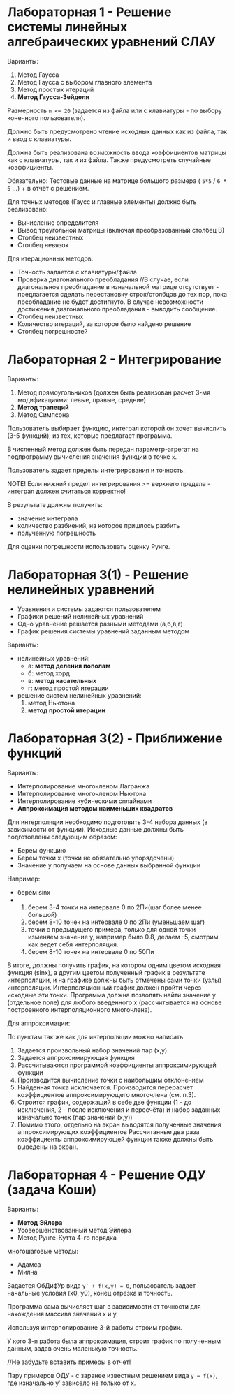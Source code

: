 # Лабораторная 1 - Решение системы линейных алгебраических уравнений СЛАУ #

Варианты:
1. Метод Гаусса
2. Метод Гаусса с выбором главного элемента
3. Метод простых итераций
4. **Метод Гаусса-Зейделя**

Размерность `n <= 20` (задается из файла или с клавиатуры - по выбору конечного пользователя). 

Должно быть предусмотрено чтение исходных данных как из файла, так и ввод с клавиатуры.

Должна быть реализована возможность ввода коэффициентов матрицы как с клавиатуры, так и из файла. Также предусмотреть случайные коэффициенты.

Обязательно: Тестовые данные на матрице большого размера ( `5*5` / `6 * 6` ...) + в отчёт с решением.

Для точных методов (Гаусс и главные элементы) должно быть реализовано:
- Вычисление определителя
- Вывод треугольной  матрицы (включая преобразованный столбец В)
- Столбец неизвестных
- Столбец невязок

Для итерационных методов:
- Точность задается с клавиатуры/файла
- Проверка диагонального преобладания
//В случае, если диагональное преобладание в изначальной матрице отсутствует - предлагается сделать перестановку строк/столбцов до тех пор, пока преобладание не будет достигнуто. В случае невозможности достижения диагонального преобладания - выводить сообщение.
- Столбец неизвестных
- Количество итераций, за которое было найдено решение
- Столбец погрешностей

# Лабораторная 2 - Интегрирование #

Варианты:
1. Метод прямоугольников (должен быть реализован расчет 3-мя модификациями: левые, правые, средние)
2. **Метод трапеций**
3. Метод Симпсона

Пользователь выбирает функцию, интеграл которой он хочет вычислить (3-5 функций), из тех, которые предлагает программа.

В численный метод должен быть передан параметр-агрегат на подпрограмму вычисления значения функции в точке `x`.

Пользователь задает пределы интегрирования и точность. 

NOTE! Если нижний предел интегрирования >= верхнего предела - интеграл должен считаться корректно!

В результате должны получить:
- значение интеграла
- количество разбиений, на которое пришлось разбить
- полученную погрешность 

Для оценки погрешности использовать оценку Рунге.

# Лабораторная 3(1) - Решение нелинейных уравнений #

- Уравнения и системы задаются пользователем
- Графики решений нелинейных уравнений
- Одно уравнение решается разными методами (a,б,в,г)
- График решения системы уравнений заданным методом

Варианты:
- нелинейных уравнений:
  - а: **метод деления пополам**
  - б: метод хорд
  - в: **метод касательных**
  - г: метод простой итерации
- решение систем нелинейных уравнений:
  1. метод Ньютона
  2. **метод простой итерации**

# Лабораторная 3(2) - Приближение функций #

Варианты:
- Интерполирование многочленом Лагранжа
- Интерполирование многочленом Ньютона
- Интерполирование кубическими сплайнами
- **Аппроксимация методом наименьших квадратов**

Для интерполяции необходимо подготовить 3-4 набора данных (в зависимости от функции). Исходные данные должны быть подготовлены следующим образом:
- Берем функцию
- Берем точки x (точки не обязательно упорядочены)
- Значение y получаем на основе данных выбранной функции

Например:
- берем sinx
- 1. берем 3-4 точки на интервале 0 по 2Пи(шаг более менее большой)
  2. берем 8-10 точек на интервале 0 по 2Пи (уменьшаем шаг)
  3. точки с предыдущего примера, только для одной точки изменяем значение y, например было 0.8, делаем -5, смотрим как ведет себя интерполяция.
  4. берем 8-10 точек на интервале 0 по 50Пи

В итоге, должны получить график, на котором одним цветом исходная функция (sinx), а другим цветом полученный график в результате интерполяции, и на графике должны быть отмечены сами точки (узлы) интерполяции. Интерполяционный график должен пройти через исходные эти точки. Программа должна позволять найти значение y (отдельное поле) для любого введенного x (рассчитывается на основе построенного интерполяционного многочлена).

Для аппроксимации:

По пунктам так же как для интерполяции можно написать

1. Задается произвольный набор значений пар (x,y)
2. Задается аппроксимирующая функция
3. Рассчитываются программой коэффициенты аппроксимирующей функции
4. Производится вычисление точки с наибольшим отклонением 
5. Найденная точка исключается. Производится перерасчет коэффициентов аппроксимирующего многочлена (см. п.3). 
6. Строится график, содержащий в себе две функции (1 - до исключения, 2 - после исключения и пересчёта) и набор заданных изначально точек (пар значений (x,y))
7. Помимо этого, отдельно на экран выводятся полученные значения аппроксимирующих коэффициентов
Рассчитанные два раза коэффициенты аппроксимирующей функции также должны быть выведены на экран.

# Лабораторная 4 -  Решение ОДУ (задача Коши) #

Варианты:
- **Метод Эйлера**
- Усовершенствованный метод Эйлера
- Метод Рунге-Кутта 4-го порядка

многошаговые методы:
- Адамса
- Милна

Задается ОбДифУр вида ```y’ + f(x,y) = 0```, пользователь задает начальные условия (x0, y0), конец отрезка и точность.

Программа сама вычисляет шаг в зависимости от точности для нахождения массива значений x и y.

Используя интерполирование 3-й работы строим график. 

У кого 3-я работа была аппроксимация, строит график по полученным данным, задав очень маленькую точность.

//Не забудьте вставить примеры в отчет!

Пару примеров ОДУ - с заранее известным решением вида ```y = f(x)```, где изначально y’ зависело не только от х.